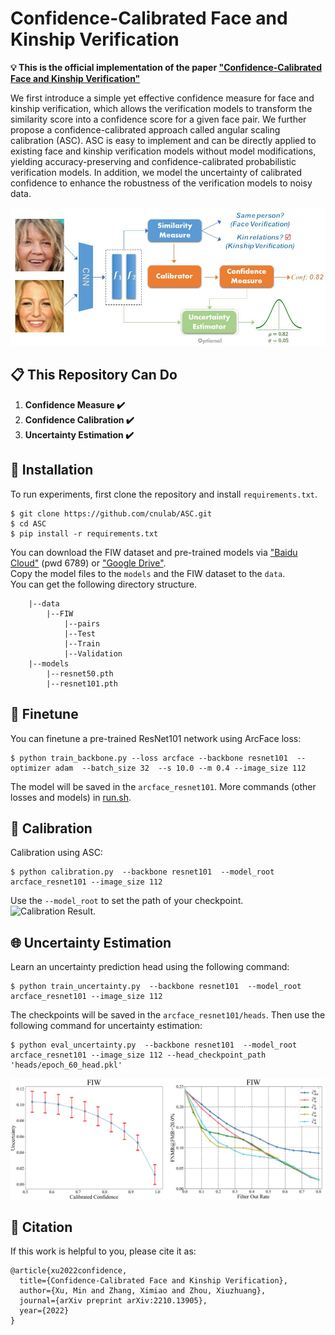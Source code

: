 # Confidence-Calibrated Face and Kinship Verification

**💡 This is the official implementation of the paper ["Confidence-Calibrated Face and Kinship Verification"](https://arxiv.org/abs/2210.13905)** 


We first introduce a simple yet effective confidence measure for face and kinship verification, which allows the verification models to transform the similarity score into a confidence score for a given face pair. We further propose a confidence-calibrated approach called angular scaling calibration (ASC). ASC is easy to implement and can be directly applied to existing face and kinship verification models without model modifications, yielding accuracy-preserving and confidence-calibrated probabilistic verification models. In addition, we model the uncertainty of calibrated confidence to enhance the robustness of the verification models to noisy data. 


![Pipeline.](assets/pipeline.jpg)  

## 📋 This Repository Can Do

1. **Confidence Measure ✔️**
2. **Confidence Calibration ✔️** 
3. **Uncertainty Estimation ✔️**

## 🔧 Installation

To run experiments, first clone the repository and install `requirements.txt`.
  

```
$ git clone https://github.com/cnulab/ASC.git
$ cd ASC
$ pip install -r requirements.txt
```

You can download the FIW dataset and pre-trained models via ["Baidu Cloud"](https://pan.baidu.com/s/1zloaFjpjRe_IoFL5rAixOg?pwd=6789) (pwd 6789) or ["Google Drive"](https://drive.google.com/drive/folders/19c49HVjRuvReX6ZA8_7_dslm2KB0LKDj?usp=share_link).  
Copy the model files to the `models` and the FIW dataset to the `data`.  
You can get the following directory structure. 
```
    |--data                         
        |--FIW           
            |--pairs
            |--Test
            |--Train
            |--Validation           
    |--models
        |--resnet50.pth
        |--resnet101.pth
```

## 🚀 Finetune 
You can finetune a pre-trained ResNet101 network using ArcFace loss:
```
$ python train_backbone.py --loss arcface --backbone resnet101  --optimizer adam  --batch_size 32  --s 10.0 --m 0.4 --image_size 112
```
The model will be saved in the `arcface_resnet101`. More commands (other losses and models) in [run.sh](run.sh).  
 

## 🔑 Calibration
Calibration using ASC: 
```
$ python calibration.py  --backbone resnet101  --model_root arcface_resnet101 --image_size 112
```
Use the `--model_root` to set the path of your checkpoint.
![Calibration Result.](assets/calibration.jpg)  

## 🌐 Uncertainty Estimation
Learn an uncertainty prediction head using the following command:
```
$ python train_uncertainty.py  --backbone resnet101  --model_root arcface_resnet101 --image_size 112
```
The checkpoints will be saved in the `arcface_resnet101/heads`. Then use the following command for uncertainty estimation:
```
$ python eval_uncertainty.py  --backbone resnet101  --model_root arcface_resnet101 --image_size 112 --head_checkpoint_path 'heads/epoch_60_head.pkl'
```
![Uncertainty Estimation Result.](assets/uncertainty.jpg)  

## 🔗 Citation
If this work is helpful to you, please cite it as:
```
@article{xu2022confidence,
  title={Confidence-Calibrated Face and Kinship Verification},
  author={Xu, Min and Zhang, Ximiao and Zhou, Xiuzhuang},
  journal={arXiv preprint arXiv:2210.13905},
  year={2022}
}
```